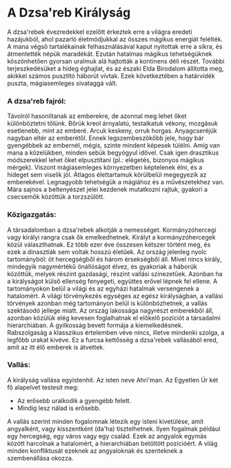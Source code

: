 # A Dzsa'reb Királyság

A dzsa'rebek évezredekkel ezelőtt érkeztek erre a világra eredeti hazájukból, ahol pazarló életmódjukkal az összes mágikus energiát felélték. A mana végső tartalékainak felhasználásával kaput nyitottak erre a síkra, és átmentették népük maradékát. Ezután hatalmas mágikus tehetségüknek köszönhetően gyorsan uralmuk alá hajtották a kontinens déli részét. További terjeszkedésüket a hideg éghajlat, és az északi Elda Birodalom állította meg, akikkel számos pusztító háborút vívtak. Ezek következtében a határvidék puszta, mágiasemleges sivataggá vált.

### A dzsa'reb fajról:

Távolról hasonlítanak az emberekre, de azonnal meg lehet őket különböztetni tőlünk. Bőrük kreol árnyalatú, testalkatuk vékony, mozgásuk esetlenebb, mint az emberé. Arcuk keskeny, orruk horgas. Anyagcseréjük nagyban eltér az emberétől. Ennek legszembeszökőbb jele, hogy bár gyengébbek az embernél, mégis, szinte mindent képesek túlélni. Amíg van mana a közelükben, minden sebük begyógyul idővel. Csak igen drasztikus módszerekkel lehet őket elpusztítani (pl.: elégetés, bizonyos mágikus mérgek). Viszont mágiasemleges környezetben képtelenek élni, és a hideget sem viselik jól. Átlagos élettartamuk körülbelül megegyezik az emberekével. Legnagyobb tehetségük a mágiához és a művészetekhez van. Mára sajnos a beltenyészet jelei kezdenek mutatkozni rajtuk, gyakori a csecsemők közöttük a torzszülött.

### Közigazgatás:

A társadalomban a dzsa'rebek alkotják a nemességet. Kormányzóhercegi vagy királyi rangra csak ők emelkedhetnek. Királyt a kormányzóhercegek közül választhatnak. Ez több ezer éve összesen kétszer történt meg, és ezek a dinasztiák sem voltak hosszú életűek. Az ország jelenleg nyolc tartományból: öt hercegségből és három érsekségből áll. Mivel nincs király, mindegyik nagymértékű önállóságot élvez, és gyakoriak a háborúk közöttük, melyek részint gazdasági, részint vallási színezetűek. Azonban ha a királyságot külső ellenség fenyegeti, együttes erővel lépnek fel ellene. A tartományokon belül a világi és az egyházi hatalmak versengenek a hatalomért. A világi törvénykezés egységes az egész királyságban, a vallási törvények azonban még tartományon belül is különbözhetnek, a vallás szektásodó jellege miatt. Az ország lakossága nagyrészt emberekből áll, azonban közülük elég kevesen foglalhatnak el előkelő pozíciót a társadalmi hierarchiában. A gyilkosság bevett formája a kiemelkedésnek. Rabszolgaság a klasszikus értelemben véve nincs, illetve mindenki szolga, a legfőbb urakat kivéve. Ez a furcsa kettősség a dzsa'rebek vallásából ered, amit az itt élő emberek is átvettek.

### Vallás:

A királyság vallása egyistenhit. Az isten neve Ahri'man. Az Egyetlen Úr két fő alapelvet testesít meg:

- Az erősebb uralkodik a gyengébb felett.
- Mindig lesz nálad is erősebb.

A vallás szerint minden fogalomnak létezik egy isteni kivetülése, amit angyalként, vagy kisszentként (da'ha) tisztelhetnek. Ilyen fogalmak például egy hercegség, egy város vagy egy család. Ezek az angyalok egymás között harcolnak a hatalomért, a hierarchiában betöltött pozícióért. A világ minden konfliktusát ezeknek az angyaloknak és szenteknek a szembenállása okozza.

